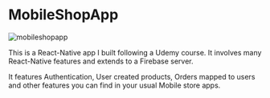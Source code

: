 # MobileShopApp

![mobileshopapp](theShopApp.gif)

This is a React-Native app I built following a Udemy course. It involves many React-Native features and extends to a Firebase server.

It features Authentication, User created products, Orders mapped to users and other features you can find in your usual Mobile store apps.